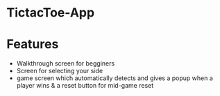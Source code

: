 # TictacToe-App

# Features
- Walkthrough screen for begginers
- Screen for selecting your side
- game screen which automatically detects and gives a popup when a player wins & a reset button for mid-game reset
